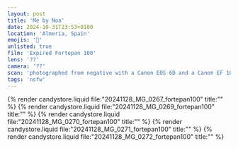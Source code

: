 ```yaml
---
layout: post
title: 'Me by Noa'
date: 2024-10-31T23:53+0100
location: 'Almeria, Spain'
emojis: '🔞'
unlisted: true
film: 'Expired Fortepan 100'
lens: '??'
camera: '??'
scan: 'photographed from negative with a Canon EOS 6D and a Canon EF 100mm f/2.8 Macro USM lens'
tags: 'nsfw'
---
```


{% render candystore.liquid file:"20241128_MG_0267_fortepan100" title:"" %}
{% render candystore.liquid file:"20241128_MG_0269_fortepan100" title:"" %}
{% render candystore.liquid file:"20241128_MG_0270_fortepan100" title:"" %}
{% render candystore.liquid file:"20241128_MG_0271_fortepan100" title:"" %}
{% render candystore.liquid file:"20241128_MG_0272_fortepan100" title:"" %}